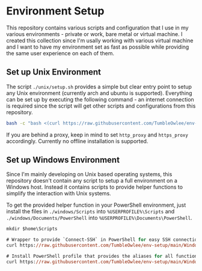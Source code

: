# Environment Setup

This repository contains various scripts and configuration that I use in my various environments - private or work, bare metal or virtual machine. 
I created this collection since I'm usally working with various virtual machine and I want to have my environment set as fast as possible while providing the same user experience on each of them.

## Set up Unix Environment

The script `./unix/setup.sh` provides a simple but clear entry point to setup any Unix environment (currently arch and ubuntu is supported). Everything can be set up by executing the following command - an internet connection is required since the script will get other scripts and configurations from this repository.

```bash
bash -c "bash <(curl https://raw.githubusercontent.com/TumbleOwlee/env-setup/main/Unix/setup.sh 2>/dev/null)" 
```

If you are behind a proxy, keep in mind to set `http_proxy` and `https_proxy` accordingly. Currently no offline installation is supported.

## Set up Windows Environment

Since I'm mainly developing on Unix based operating systems, this repository doesn't contain any script to setup a full environment on a Windows host. Instead it contains scripts to provide helper functions to simplify the interaction with Unix systems.

To get the provided helper function in your PowerShell environment, just install the files in `./windows/Scripts` into `%USERPROFILE%\Scripts` and `./windows/Documents/PowerShell` into `%USERPROFILE%\Documents\PowerShell`.

```ps
mkdir $home\Scripts

# Wrapper to provide `Connect-SSH` in PowerShell for easy SSH connection
curl https://raw.githubusercontent.com/TumbleOwlee/env-setup/main/Windows/Scripts/connect.py -o $home\Scripts\connect.py

# Install PowerShell profile that provides the aliases for all functions
curl https://raw.githubusercontent.com/TumbleOwlee/env-setup/main/Windows/Documents/WindowsPowerShell/profile.ps1 -o $home\Documents\WindowsPowerShell\profile.ps1
```
